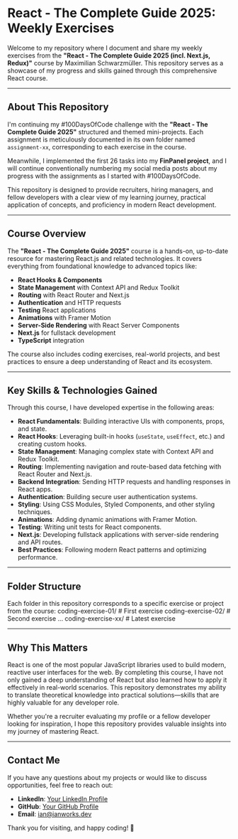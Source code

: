 # React - The Complete Guide 2025: Weekly Exercises

Welcome to my repository where I document and share my weekly exercises from the **"React - The Complete Guide 2025 (incl. Next.js, Redux)"** course by Maximilian Schwarzmüller. This repository serves as a showcase of my progress and skills gained through this comprehensive React course.

---

## About This Repository

I'm continuing my #100DaysOfCode challenge with the **"React - The Complete Guide 2025"** structured and themed mini-projects. Each assignment is meticulously documented in its own folder named `assignment-xx`, corresponding to each exercise in the course. 

Meanwhile, I implemented the first 26 tasks into my **FinPanel project**, and I will continue conventionally numbering my social media posts about my progress with the assignments as I started with #100DaysOfCode.

This repository is designed to provide recruiters, hiring managers, and fellow developers with a clear view of my learning journey, practical application of concepts, and proficiency in modern React development.

---

## Course Overview

The **"React - The Complete Guide 2025"** course is a hands-on, up-to-date resource for mastering React.js and related technologies. It covers everything from foundational knowledge to advanced topics like:

- **React Hooks & Components**
- **State Management** with Context API and Redux Toolkit
- **Routing** with React Router and Next.js
- **Authentication** and HTTP requests
- **Testing** React applications
- **Animations** with Framer Motion
- **Server-Side Rendering** with React Server Components
- **Next.js** for fullstack development
- **TypeScript** integration

The course also includes coding exercises, real-world projects, and best practices to ensure a deep understanding of React and its ecosystem.

---

## Key Skills & Technologies Gained

Through this course, I have developed expertise in the following areas:

- **React Fundamentals**: Building interactive UIs with components, props, and state.
- **React Hooks**: Leveraging built-in hooks (`useState`, `useEffect`, etc.) and creating custom hooks.
- **State Management**: Managing complex state with Context API and Redux Toolkit.
- **Routing**: Implementing navigation and route-based data fetching with React Router and Next.js.
- **Backend Integration**: Sending HTTP requests and handling responses in React apps.
- **Authentication**: Building secure user authentication systems.
- **Styling**: Using CSS Modules, Styled Components, and other styling techniques.
- **Animations**: Adding dynamic animations with Framer Motion.
- **Testing**: Writing unit tests for React components.
- **Next.js**: Developing fullstack applications with server-side rendering and API routes.
- **Best Practices**: Following modern React patterns and optimizing performance.

---

## Folder Structure

Each folder in this repository corresponds to a specific exercise or project from the course:
coding-exercise-01/ # First exercise
coding-exercise-02/ # Second exercise
...
coding-exercise-xx/ # Latest exercise 

---

## Why This Matters

React is one of the most popular JavaScript libraries used to build modern, reactive user interfaces for the web. By completing this course, I have not only gained a deep understanding of React but also learned how to apply it effectively in real-world scenarios. This repository demonstrates my ability to translate theoretical knowledge into practical solutions—skills that are highly valuable for any developer role.

Whether you're a recruiter evaluating my profile or a fellow developer looking for inspiration, I hope this repository provides valuable insights into my journey of mastering React.

---

## Contact Me

If you have any questions about my projects or would like to discuss opportunities, feel free to reach out:

- **LinkedIn**: [Your LinkedIn Profile](https://www.linkedin.com/in/avoiann)
- **GitHub**: [Your GitHub Profile](https://github.com/ibxibx)
- **Email**: ian@ianworks.dev

Thank you for visiting, and happy coding! 🚀


